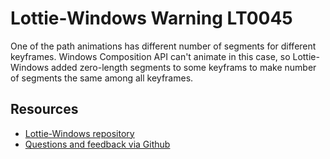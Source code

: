 [comment]: # (name:PathAnimationHasDifferentNumberOfSegments)
[comment]: # (text:Path animation has different number of segments.)

# Lottie-Windows Warning LT0045

One of the path animations has different number of segments for different keyframes. Windows Composition API
can't animate in this case, so Lottie-Windows added zero-length segments to some keyframs to make number of segments
the same among all keyframes.

## Resources

* [Lottie-Windows repository](https://aka.ms/lottie)
* [Questions and feedback via Github](https://github.com/windows-toolkit/Lottie-Windows/issues)